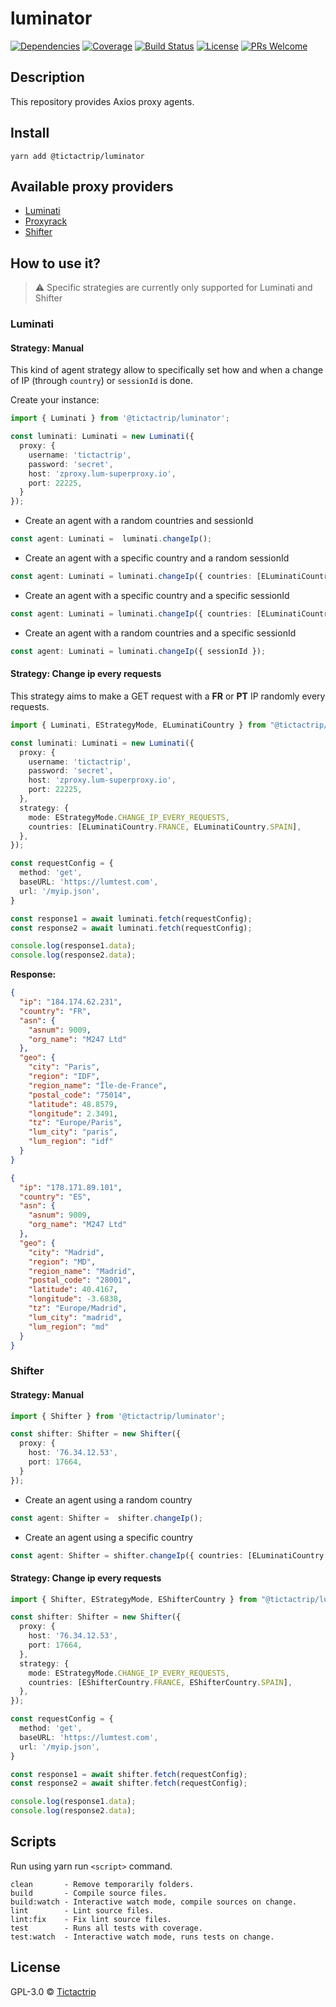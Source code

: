 # luminator

[![Dependencies][prod-dependencies-badge]][prod-dependencies]
[![Coverage][coverage-badge]][coverage]
[![Build Status][travis-badge]][travis-ci]
[![License][license-badge]][LICENSE]
[![PRs Welcome][prs-badge]][prs]

## Description

This repository provides Axios proxy agents.

## Install

```
yarn add @tictactrip/luminator
```

## Available proxy providers

- [Luminati](https://luminati.io)
- [Proxyrack](https://www.proxyrack.com)
- [Shifter](https://www.shifter.io)

## How to use it?

> ⚠️ Specific strategies are currently only supported for Luminati and Shifter

### Luminati

#### Strategy: Manual
This kind of agent strategy allow to specifically set how and when a change of IP (through `country`) or `sessionId`
is done.

Create your instance:

```typescript
import { Luminati } from '@tictactrip/luminator';

const luminati: Luminati = new Luminati({
  proxy: {
    username: 'tictactrip',
    password: 'secret',
    host: 'zproxy.lum-superproxy.io',
    port: 22225,
  }
});
```

- Create an agent with a random countries and sessionId

```typescript
const agent: Luminati =  luminati.changeIp();
```

- Create an agent with a specific country and a random sessionId

```typescript
const agent: Luminati = luminati.changeIp({ countries: [ELuminatiCountry.FRANCE] });
```

- Create an agent with a specific country and a specific sessionId

```typescript
const agent: Luminati = luminati.changeIp({ countries: [ELuminatiCountry.FRANCE], sessionId });
```

- Create an agent with a random countries and a specific sessionId

```typescript
const agent: Luminati = luminati.changeIp({ sessionId });
```

#### Strategy: Change ip every requests

This strategy aims to make a GET request with a **FR** or **PT** IP randomly every requests.

```typescript
import { Luminati, EStrategyMode, ELuminatiCountry } from "@tictactrip/luminator";

const luminati: Luminati = new Luminati({
  proxy: {
    username: 'tictactrip',
    password: 'secret',
    host: 'zproxy.lum-superproxy.io',
    port: 22225,
  },
  strategy: {
    mode: EStrategyMode.CHANGE_IP_EVERY_REQUESTS,
    countries: [ELuminatiCountry.FRANCE, ELuminatiCountry.SPAIN],
  },
});

const requestConfig = {
  method: 'get',
  baseURL: 'https://lumtest.com',
  url: '/myip.json',
}

const response1 = await luminati.fetch(requestConfig);
const response2 = await luminati.fetch(requestConfig);

console.log(response1.data);
console.log(response2.data);
```

**Response:**

```json
{
  "ip": "184.174.62.231",
  "country": "FR",
  "asn": {
    "asnum": 9009,
	"org_name": "M247 Ltd"
  },
  "geo": {
    "city": "Paris",
    "region": "IDF",
    "region_name": "Île-de-France",
    "postal_code": "75014",
    "latitude": 48.8579,
    "longitude": 2.3491,
    "tz": "Europe/Paris",
    "lum_city": "paris",
    "lum_region": "idf"
  }
}
```

```json
{
  "ip": "178.171.89.101",
  "country": "ES",
  "asn": {
    "asnum": 9009,
    "org_name": "M247 Ltd"
  },
  "geo": {
    "city": "Madrid",
    "region": "MD",
    "region_name": "Madrid",
    "postal_code": "28001",
    "latitude": 40.4167,
    "longitude": -3.6838,
    "tz": "Europe/Madrid",
    "lum_city": "madrid",
    "lum_region": "md"
  }
}
```

### Shifter

#### Strategy: Manual

```typescript
import { Shifter } from '@tictactrip/luminator';

const shifter: Shifter = new Shifter({
  proxy: {
    host: '76.34.12.53',
    port: 17664,
  }
});
```

- Create an agent using a random country

```typescript
const agent: Shifter =  shifter.changeIp();
```

- Create an agent using a specific country

```typescript
const agent: Shifter = shifter.changeIp({ countries: [ELuminatiCountry.FRANCE] });
```

#### Strategy: Change ip every requests

```typescript
import { Shifter, EStrategyMode, EShifterCountry } from "@tictactrip/luminator";

const shifter: Shifter = new Shifter({
  proxy: {
    host: '76.34.12.53',
    port: 17664,
  },
  strategy: {
    mode: EStrategyMode.CHANGE_IP_EVERY_REQUESTS,
    countries: [EShifterCountry.FRANCE, EShifterCountry.SPAIN],
  },
});

const requestConfig = {
  method: 'get',
  baseURL: 'https://lumtest.com',
  url: '/myip.json',
}

const response1 = await shifter.fetch(requestConfig);
const response2 = await shifter.fetch(requestConfig);

console.log(response1.data);
console.log(response2.data);
```

## Scripts

Run using yarn run `<script>` command.

    clean       - Remove temporarily folders.
    build       - Compile source files.
    build:watch - Interactive watch mode, compile sources on change.
    lint        - Lint source files.
    lint:fix    - Fix lint source files.
    test        - Runs all tests with coverage.
    test:watch  - Interactive watch mode, runs tests on change.

## License

GPL-3.0 © [Tictactrip](https://www.tictactrip.eu)

[prod-dependencies-badge]: https://david-dm.org/tictactrip/luminator/status.svg
[prod-dependencies]: https://david-dm.org/tictactrip/luminator
[coverage-badge]: https://codecov.io/gh/tictactrip/luminator/branch/master/graph/badge.svg
[coverage]: https://codecov.io/gh/tictactrip/luminator
[travis-badge]: https://travis-ci.org/tictactrip/luminati.svg?branch=master
[travis-ci]: https://travis-ci.org/tictactrip/luminator
[license-badge]: https://img.shields.io/badge/license-GPL3-blue.svg?style=flat-square
[license]: https://github.com/tictactrip/luminator/blob/master/LICENSE
[prs-badge]: https://img.shields.io/badge/PRs-welcome-brightgreen.svg?style=flat-square
[prs]: http://makeapullrequest.com
